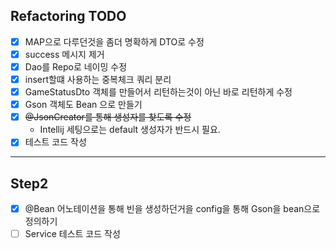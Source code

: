 ## Refactoring TODO

- [x] MAP으로 다루던것을 좀더 명확하게 DTO로 수정
- [x] success 메시지 제거
- [x] Dao를 Repo로 네이밍 수정
- [x] insert할떄 사용하는 중복체크 쿼리 분리
- [x] GameStatusDto 객체를 만들어서 리턴하는것이 아닌 바로 리턴하게 수정
- [x] Gson 객체도 Bean 으로 만들기
- [x] ~~@JsonCreator를 통해 생성자를 찾도록 수정~~
  - Intellij 세팅으로는 default 생성자가 반드시 필요.
- [x] 테스트 코드 작성

---

## Step2

- [x] @Bean 어노테이션을 통해 빈을 생성하던거을 config을 통해 Gson을 bean으로 정의하기
- [ ] Service 테스트 코드 작성